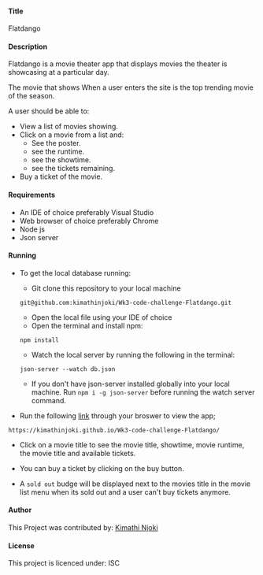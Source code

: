 #### Title

Flatdango


#### Description

Flatdango is a movie theater app that displays movies the theater is showcasing at a particular day.

The movie that shows When a user enters the site is the top trending movie of the season.

A user should be able to:

* View a list of movies showing.
* Click on a movie from a list and:
    * See the poster.
    * see the runtime.
    * see the showtime.
    * see the tickets remaining.
* Buy a ticket of the movie.

#### Requirements
* An IDE of choice preferably Visual Studio
* Web browser of choice preferably Chrome
* Node js
* Json server

#### Running

* To get the local database running:
    * Git clone this repository to your local machine
    ```
    git@github.com:kimathinjoki/Wk3-code-challenge-Flatdango.git
    ```
    * Open the local file using your IDE of choice
    * Open the terminal and install npm:
    ```
    npm install
    ```
    * Watch the local server by running the following in the terminal:
    ```
    json-server --watch db.json
    ```
    * If you don't have json-server installed globally into your local machine. Run ``npm i -g json-server`` before running the watch server command.


* Run the following [link](https://kimathinjoki.github.io/Wk3-code-challenge-Flatdango/) through your broswer to view the app;
```
https://kimathinjoki.github.io/Wk3-code-challenge-Flatdango/
```
* Click on a movie title to see the movie title, showtime, movie runtime, the movie title and available tickets.

* You can buy a ticket by clicking on the buy button.

* A `sold out` budge will be displayed next to the movies title in the movie list menu when its sold out and a user can't buy tickets anymore.

#### Author
 This Project was contributed by: [Kimathi Njoki](https://github.com/kimathinjoki/)

#### License
 This project is licenced under: ISC







